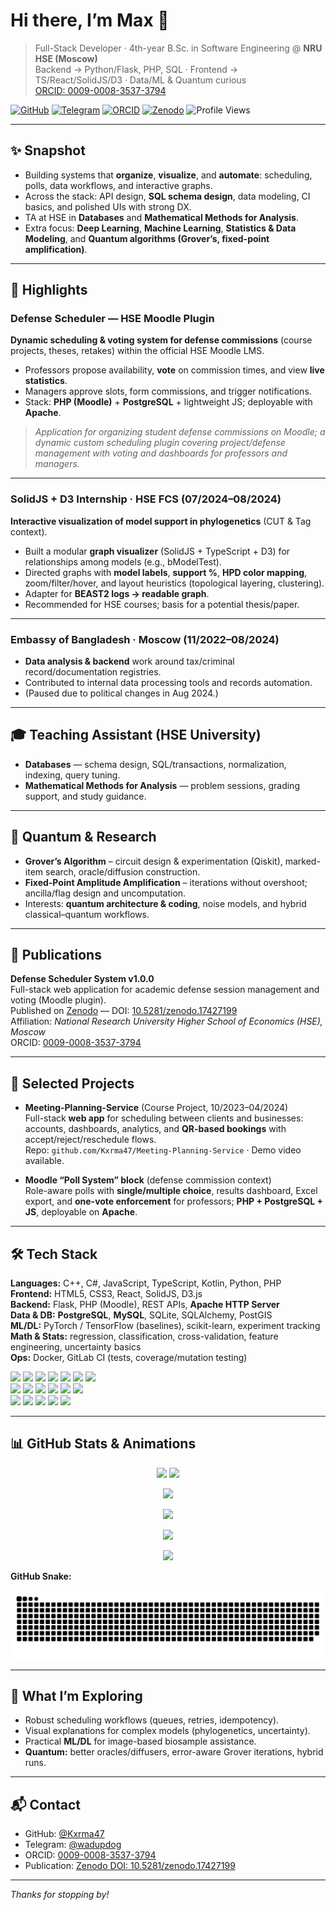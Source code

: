 # Hi there, I’m Max 👋

> Full-Stack Developer · 4th-year B.Sc. in Software Engineering @ **NRU HSE (Moscow)**  
> Backend → Python/Flask, PHP, SQL · Frontend → TS/React/SolidJS/D3 · Data/ML & Quantum curious  
> [ORCID: 0009-0008-3537-3794](https://orcid.org/0009-0008-3537-3794)

[![GitHub](https://img.shields.io/badge/GitHub-Kxrma47-000?style=for-the-badge&logo=github)](https://github.com/Kxrma47)
[![Telegram](https://img.shields.io/badge/Telegram-@wadupdog-2CA5E0?style=for-the-badge&logo=telegram&logoColor=white)](https://t.me/wadupdog)
[![ORCID](https://img.shields.io/badge/ORCID-0009--0008--3537--3794-A6CE39?style=for-the-badge&logo=orcid&logoColor=white)](https://orcid.org/0009-0008-3537-3794)
[![Zenodo](https://img.shields.io/badge/Zenodo-Publication-1874CD?style=for-the-badge&logo=zenodo&logoColor=white)](https://zenodo.org/records/17427199)
![Profile Views](https://komarev.com/ghpvc/?username=Kxrma47&style=for-the-badge)

---

## ✨ Snapshot

- Building systems that **organize**, **visualize**, and **automate**: scheduling, polls, data workflows, and interactive graphs.  
- Across the stack: API design, **SQL schema design**, data modeling, CI basics, and polished UIs with strong DX.  
- TA at HSE in **Databases** and **Mathematical Methods for Analysis**.  
- Extra focus: **Deep Learning**, **Machine Learning**, **Statistics & Data Modeling**, and **Quantum algorithms (Grover’s, fixed-point amplification)**.  

---

## 🚀 Highlights

### Defense Scheduler — HSE Moodle Plugin
**Dynamic scheduling & voting system for defense commissions** (course projects, theses, retakes) within the official HSE Moodle LMS.

- Professors propose availability, **vote** on commission times, and view **live statistics**.  
- Managers approve slots, form commissions, and trigger notifications.  
- Stack: **PHP (Moodle)** + **PostgreSQL** + lightweight JS; deployable with **Apache**.  

> *Application for organizing student defense commissions on Moodle; a dynamic custom scheduling plugin covering project/defense management with voting and dashboards for professors and managers.*

---

### SolidJS + D3 Internship · HSE FCS (07/2024–08/2024)
**Interactive visualization of model support in phylogenetics** (CUT & Tag context).

- Built a modular **graph visualizer** (SolidJS + TypeScript + D3) for relationships among models (e.g., bModelTest).  
- Directed graphs with **model labels**, **support %**, **HPD color mapping**, zoom/filter/hover, and layout heuristics (topological layering, clustering).  
- Adapter for **BEAST2 logs → readable graph**.  
- Recommended for HSE courses; basis for a potential thesis/paper.

---

### Embassy of Bangladesh · Moscow (11/2022–08/2024)
- **Data analysis & backend** work around tax/criminal record/documentation registries.  
- Contributed to internal data processing tools and records automation.  
- (Paused due to political changes in Aug 2024.)

---

## 🎓 Teaching Assistant (HSE University)
- **Databases** — schema design, SQL/transactions, normalization, indexing, query tuning.  
- **Mathematical Methods for Analysis** — problem sessions, grading support, and study guidance.

---

## 🧠 Quantum & Research
- **Grover’s Algorithm** – circuit design & experimentation (Qiskit), marked-item search, oracle/diffusion construction.  
- **Fixed-Point Amplitude Amplification** – iterations without overshoot; ancilla/flag design and uncomputation.  
- Interests: **quantum architecture & coding**, noise models, and hybrid classical–quantum workflows.

---

## 🧾 Publications

**Defense Scheduler System v1.0.0**  
Full-stack web application for academic defense session management and voting (Moodle plugin).  
Published on [Zenodo](https://zenodo.org/records/17427199) — DOI: [10.5281/zenodo.17427199](https://doi.org/10.5281/zenodo.17427199)  
Affiliation: *National Research University Higher School of Economics (HSE), Moscow*  
ORCID: [0009-0008-3537-3794](https://orcid.org/0009-0008-3537-3794)

---

## 🧩 Selected Projects

- **Meeting-Planning-Service** (Course Project, 10/2023–04/2024)  
  Full-stack **web app** for scheduling between clients and businesses: accounts, dashboards, analytics, and **QR-based bookings** with accept/reject/reschedule flows.  
  Repo: `github.com/Kxrma47/Meeting-Planning-Service` · Demo video available.

- **Moodle “Poll System” block** (defense commission context)  
  Role-aware polls with **single/multiple choice**, results dashboard, Excel export, and **one-vote enforcement** for professors; **PHP + PostgreSQL + JS**, deployable on **Apache**.

---

## 🛠️ Tech Stack

**Languages:** C++, C#, JavaScript, TypeScript, Kotlin, Python, PHP  
**Frontend:** HTML5, CSS3, React, SolidJS, D3.js  
**Backend:** Flask, PHP (Moodle), REST APIs, **Apache HTTP Server**  
**Data & DB:** **PostgreSQL**, **MySQL**, SQLite, SQLAlchemy, PostGIS  
**ML/DL:** PyTorch / TensorFlow (baselines), scikit-learn, experiment tracking  
**Math & Stats:** regression, classification, cross-validation, feature engineering, uncertainty basics  
**Ops:** Docker, GitLab CI (tests, coverage/mutation testing)

<p align="left">
  <img src="https://img.shields.io/badge/C++-00599C?logo=cplusplus&logoColor=white&style=for-the-badge" />
  <img src="https://img.shields.io/badge/C%23-239120?logo=c-sharp&logoColor=white&style=for-the-badge" />
  <img src="https://img.shields.io/badge/JavaScript-F7DF1E?logo=javascript&logoColor=000&style=for-the-badge" />
  <img src="https://img.shields.io/badge/TypeScript-3178C6?logo=typescript&logoColor=white&style=for-the-badge" />
  <img src="https://img.shields.io/badge/Kotlin-7F52FF?logo=kotlin&logoColor=white&style=for-the-badge" />
  <img src="https://img.shields.io/badge/Python-3776AB?logo=python&logoColor=white&style=for-the-badge" />
  <img src="https://img.shields.io/badge/PHP-777BB4?logo=php&logoColor=white&style=for-the-badge" />
  <br/>
  <img src="https://img.shields.io/badge/Flask-000?logo=flask&logoColor=white&style=for-the-badge" />
  <img src="https://img.shields.io/badge/Apache%20HTTP%20Server-D22128?logo=apache&logoColor=white&style=for-the-badge" />
  <img src="https://img.shields.io/badge/PostgreSQL-316192?logo=postgresql&logoColor=white&style=for-the-badge" />
  <img src="https://img.shields.io/badge/MySQL-4479A1?logo=mysql&logoColor=white&style=for-the-badge" />
  <img src="https://img.shields.io/badge/SQLite-003B57?logo=sqlite&logoColor=white&style=for-the-badge" />
  <img src="https://img.shields.io/badge/PostGIS-0064A5?logo=postgresql&logoColor=white&style=for-the-badge" />
  <br/>
  <img src="https://img.shields.io/badge/PyTorch-EE4C2C?logo=pytorch&logoColor=white&style=for-the-badge" />
  <img src="https://img.shields.io/badge/TensorFlow-FF6F00?logo=tensorflow&logoColor=white&style=for-the-badge" />
  <img src="https://img.shields.io/badge/scikit--learn-F7931E?logo=scikitlearn&logoColor=white&style=for-the-badge" />
  <img src="https://img.shields.io/badge/Qiskit-6929C4?logo=qiskit&logoColor=white&style=for-the-badge" />
  <img src="https://img.shields.io/badge/Docker-2496ED?logo=docker&logoColor=white&style=for-the-badge" />
</p>

---

## 📊 GitHub Stats & Animations

<p align="center">
  <img src="https://github-readme-stats.vercel.app/api?username=Kxrma47&show_icons=true&theme=dark" height="150" />
  <img src="https://github-readme-stats.vercel.app/api/top-langs/?username=Kxrma47&layout=compact&theme=dark&langs_count=10" height="150" />
</p>

<p align="center">
  <img src="https://streak-stats.demolab.com?user=Kxrma47&theme=dark" height="150" />
</p>

<p align="center">
  <img src="https://github-readme-activity-graph.vercel.app/graph?username=Kxrma47&theme=react-dark&hide_border=true" />
</p>

<p align="center">
  <img src="https://readme-typing-svg.herokuapp.com?font=Fira+Code&size=22&duration=2400&pause=600&color=58A6FF&center=true&vCenter=true&width=820&lines=Scheduling+%26+Voting+Plugins+for+HSE+Moodle;Interactive+Phylo+Graphs+with+SolidJS+%2B+D3;Deep+Learning+%26+Statistics+for+Real+Data;Grover%E2%80%99s+Algorithm+%26+Quantum+circuits;APIs%2C+Schemas%2C+and+Clean+Deploys" />
</p>

<p align="center">
  <img src="https://github-profile-trophy.vercel.app/?username=Kxrma47&theme=onedark&no-frame=true&no-bg=true&row=1&column=6" />
</p>

**GitHub Snake:**

![GitHub Snake Animation](https://github.com/Platane/snk/raw/output/github-contribution-grid-snake.svg)

---

## 🔭 What I’m Exploring

- Robust scheduling workflows (queues, retries, idempotency).  
- Visual explanations for complex models (phylogenetics, uncertainty).  
- Practical **ML/DL** for image-based biosample assistance.  
- **Quantum:** better oracles/diffusers, error-aware Grover iterations, hybrid runs.  

---

## 📬 Contact

- GitHub: [@Kxrma47](https://github.com/Kxrma47)  
- Telegram: [@wadupdog](https://t.me/wadupdog)  
- ORCID: [0009-0008-3537-3794](https://orcid.org/0009-0008-3537-3794)  
- Publication: [Zenodo DOI: 10.5281/zenodo.17427199](https://doi.org/10.5281/zenodo.17427199)

---

*Thanks for stopping by!*
